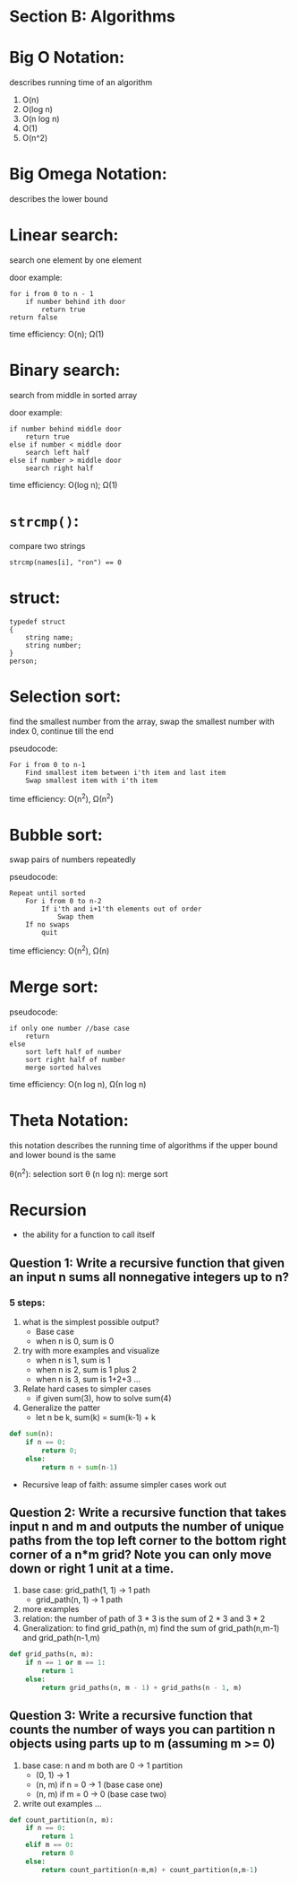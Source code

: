 # Section B: Algorithms

# Big O Notation: 
describes running time of an algorithm
1. O(n)
2. O(log n)
3. O(n log n)
4. O(1)
5. O(n^2)

# Big Omega Notation: 
describes the lower bound

# Linear search: 
search one element by one element

door example:

```
for i from 0 to n - 1
    if number behind ith door
        return true
return false
```

time efficiency: O(n); Ω(1)

# Binary search:
search from middle in sorted array

door example:
```
if number behind middle door
    return true
else if number < middle door
    search left half
else if number > middle door
    search right half
```

time efficiency: O(log n); Ω(1)

# `strcmp()`:
compare two strings

`strcmp(names[i], "ron") == 0`

# struct:
```
typedef struct
{
    string name;
    string number;
}
person;
```

# Selection sort:
find the smallest number from the array,
swap the smallest number with index 0,
continue till the end

pseudocode:
```
For i from 0 to n-1
    Find smallest item between i'th item and last item
    Swap smallest item with i'th item
```

time efficiency: O(n<sup>2</sup>), Ω(n<sup>2</sup>)

# Bubble sort:
swap pairs of numbers repeatedly

pseudocode:
```
Repeat until sorted
    For i from 0 to n-2
        If i'th and i+1'th elements out of order
            Swap them
    If no swaps
        quit
```
time efficiency: O(n<sup>2</sup>), Ω(n)

# Merge sort:

pseudocode:
```
if only one number //base case
    return
else
    sort left half of number
    sort right half of number
    merge sorted halves
```

time efficiency: O(n log n), Ω(n log n)

# Theta Notation:
this notation describes the running time of algorithms if the upper bound and lower bound is the same

θ(n<sup>2</sup>): selection sort
θ (n log n): merge sort

# Recursion
- the ability for a function to call itself


## Question 1: Write a recursive function that given an input n sums all nonnegative integers up to n?

### 5 steps:
1. what is the simplest possible output?
    - Base case
    - when n is 0, sum is 0
2. try with more examples and visualize
    - when n is 1, sum is 1
    - when n is 2, sum is 1 plus 2
    - when n is 3, sum is 1+2+3
    ...
3. Relate hard cases to simpler cases
    - if given sum(3), how to solve sum(4)
4. Generalize the patter
    - let n be k, sum(k) = sum(k-1) + k

```python
def sum(n):
    if n == 0:
        return 0;
    else:
        return n + sum(n-1)
```

- Recursive leap of faith: assume simpler cases work out

## Question 2: Write a recursive function that takes input n and m and outputs the number of unique paths from the top left corner to the bottom right corner of a n*m grid? Note you can only move down or right 1 unit at a time.

1. base case: grid_path(1, 1) -> 1 path
    - grid_path(n, 1) -> 1 path
2. more examples
3. relation: the number of path of 3 * 3 is the sum of 2 * 3 and 3 * 2
4. Gneralization: to find grid_path(n, m) find the sum of grid_path(n,m-1) and grid_path(n-1,m)

```python
def grid_paths(n, m):
    if n == 1 or m == 1:
        return 1
    else:
        return grid_paths(n, m - 1) + grid_paths(n - 1, m)
```

## Question 3: Write a recursive function that counts the number of ways you can partition n objects using parts up to m (assuming m >= 0)

1. base case: n and m both are 0 -> 1 partition
    - (0, 1) -> 1
    - (n, m) if n = 0 -> 1 (base case one)
    - (n, m) if m = 0 -> 0 (base case two)
2. write out examples
...

```python
def count_partition(n, m):
    if n == 0:
        return 1
    elif m == 0:
        return 0
    else:
        return count_partition(n-m,m) + count_partition(n,m-1)
```

